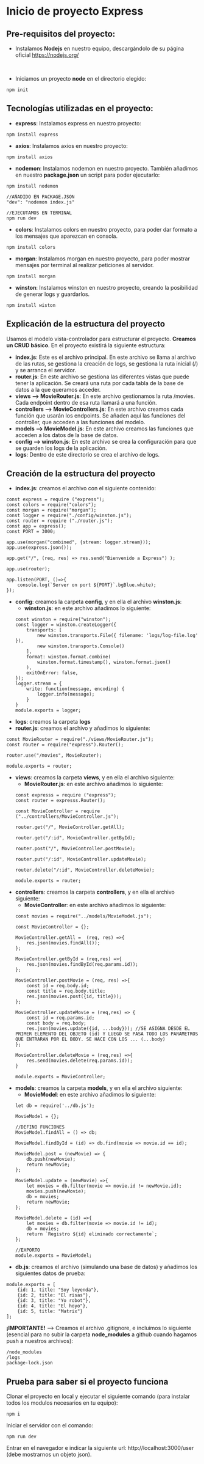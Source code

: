 # Inicio de proyecto Express
## Pre-requisitos del proyecto:
* Instalamos **Nodejs** en nuestro equipo, descargándolo de su página oficial
https://nodejs.org/
<br>

* Iniciamos un proyecto **node** en el directorio elegido:
```
npm init
```

## Tecnologías utilizadas en el proyecto:
* **express**: Instalamos express en nuestro proyecto:
```
npm install express
```
* **axios**: Instalamos axios en nuestro proyecto:
```
npm install axios
```
* **nodemon**: Instalamos nodemon en nuestro proyecto. También añadimos en nuestro **package.json** un script para poder ejecutarlo:
```
npm install nodemon
```
```
//AÑADIDO EN PACKAGE.JSON
"dev": "nodemon index.js"
```
```
//EJECUTAMOS EN TERMINAL
npm run dev
```
* **colors**: Instalamos colors en nuestro proyecto, para poder dar formato a los mensajes que aparezcan en consola.
```
npm install colors
```
* **morgan**: Instalamos morgan en nuestro proyecto, para poder mostrar mensajes por terminal al realizar peticiones al servidor.
```
npm install morgan
```
* **winston**: Instalamos winston en nuestro proyecto, creando la posibilidad de generar logs y guardarlos.
```
npm install wiston
```
## Explicación de la estructura del proyecto
Usamos el modelo vista-controlador para estructurar el proyecto. **Creamos un CRUD básico**. En el proyecto existirá la siguiente estructura:
* **index.js**: Este es el archivo principal. En este archivo se llama al archivo de las rutas, se gestiona la creación de logs, se gestiona la ruta inicial (/) y se arranca el servidor.
* **router.js**: En este archivo se gestiona las diferentes vistas que puede tener la aplicación. Se creará una ruta por cada tabla de la base de datos a la que queramos acceder.
* **views --> MovieRouter.js**: En este archivo gestionamos la ruta /movies. Cada endpoint dentro de esa ruta llamará a una función.
* **controllers --> MovieControllers.js**: En este archivo creamos cada función que usarán los endpoints. Se añaden aquí las funciones del controller, que acceden a las funciones del modelo.
* **models --> MovieModel.js**: En este archivo creamos las funciones que acceden a los datos de la base de datos.
* **config --> winston.js**: En este archivo se crea la configuración para que se guarden los logs de la aplicación.
* **logs**: Dentro de este directorio se crea el archivo de logs.

## Creación de la estructura del proyecto
* **index.js**: creamos el archivo con el siguiente contenido: 
```
const express = require ("express");
const colors = require("colors");
const morgan = require("morgan");
const logger = require("./config/winston.js");
const router = require ("./router.js");
const app = express();
const PORT = 3000;

app.use(morgan("combined", {stream: logger.stream}));
app.use(express.json());

app.get("/", (req, res) => res.send("Bienvenido a Express") );

app.use(router);

app.listen(PORT, ()=>{
    console.log(`Server on port ${PORT}`.bgBlue.white);
});
```
* **config**: creamos la carpeta **config**, y en ella el archivo **winston.js**:
    * **winston.js**: en este archivo añadimos lo siguiente:
    ```
    const winston = require("winston");
    const logger = winston.createLogger({
        transports: [
            new winston.transports.File({ filename: 'logs/log-file.log' }),
            new winston.transports.Console()
        ],
        format: winston.format.combine(
            winston.format.timestamp(), winston.format.json()
        ),
        exitOnError: false,
    });
    logger.stream = {
        write: function(message, encoding) {
            logger.info(message);
        }
    }
    module.exports = logger;
    ```
* **logs**: creamos la carpeta **logs**
* **router.js**: creamos el archivo y añadimos lo siguiente:
```
const MovieRouter = require("./views/MovieRouter.js");
const router = require("express").Router();

router.use("/movies", MovieRouter);

module.exports = router;
```
* **views**: creamos la carpeta **views**, y en ella el archivo siguiente:
    * **MovieRouter.js**: en este archivo añadimos lo siguiente:
    ```
    const expresss = require ("express");
    const router = expresss.Router();

    const MovieController = require ("../controllers/MovieController.js");

    router.get("/", MovieController.getAll);

    router.get("/:id", MovieController.getById);

    router.post("/", MovieController.postMovie);

    router.put("/:id", MovieController.updateMovie);

    router.delete("/:id", MovieController.deleteMovie);

    module.exports = router;
    ```
* **controllers**: creamos la carpeta **controllers**, y en ella el archivo siguiente:
    * **MovieController**: en este archivo añadimos lo siguiente:
    ```
    const movies = require("../models/MovieModel.js");

    const MovieController = {};

    MovieController.getAll =  (req, res) =>{
        res.json(movies.findAll());
    };

    MovieController.getById = (req,res) =>{
        res.json(movies.findById(req.params.id));
    };

    MovieController.postMovie = (req, res) =>{
        const id = req.body.id;
        const title = req.body.title;
        res.json(movies.post({id, title}));
    };

    MovieController.updateMovie = (req,res) => {
        const id = req.params.id;
        const body = req.body;
        res.json(movies.update({id, ...body})); //SE ASIGNA DESDE EL PRIMER ELEMENTO DEL OBJETO (id) Y LUEGO SE PASA TODO LOS PARAMETROS QUE ENTRARAN POR EL BODY. SE HACE CON LOS ... (...body)
    };

    MovieController.deleteMovie = (req,res) =>{
        res.send(movies.delete(req.params.id));
    }

    module.exports = MovieController;
    ```
* **models**: creamos la carpeta **models**, y en ella el archivo siguiente:
    * **MovieModel**: en este archivo añadimos lo siguiente:
    ```
    let db = require('../db.js');

    MovieModel = {};

    //DEFINO FUNCIONES
    MovieModel.findAll = () => db;

    MovieModel.findById = (id) => db.find(movie => movie.id == id);

    MovieModel.post = (newMovie) => {
        db.push(newMovie);
        return newMovie;
    };

    MovieModel.update = (newMovie) =>{
        let movies = db.filter(movie => movie.id != newMovie.id);
        movies.push(newMovie);
        db = movies;
        return newMovie;
    };

    MovieModel.delete = (id) =>{
        let movies = db.filter(movie => movie.id != id);
        db = movies;
        return `Registro ${id} eliminado correctamente`;
    };

    //EXPORTO
    module.exports = MovieModel;
    ```
* **db.js**: creamos el archivo (simulando una base de datos) y añadimos los siguientes datos de prueba:
```
module.exports = [
    {id: 1, title: "Soy leyenda"},
    {id: 2, title: "El risas"},
    {id: 3, title: "Yo robot"},
    {id: 4, title: "El hoyo"},
    {id: 5, title: "Matrix"}
];
```
**¡IMPORTANTE!** --> Creamos el archivo .gitignore, e incluimos lo siguiente (esencial para no subir la carpeta **node_modules** a github cuando hagamos push a nuestros archivos):
```
/node_modules
/logs
package-lock.json
```
## Prueba para saber si el proyecto funciona
Clonar el proyecto en local y ejecutar el siguiente comando (para instalar todos los modulos necesarios en tu equipo):
```
npm i
```
Iniciar el servidor con el comando:
```
npm run dev
```
Entrar en el navegador e indicar la siguiente url: http://localhost:3000/user (debe mostrarnos un objeto json).